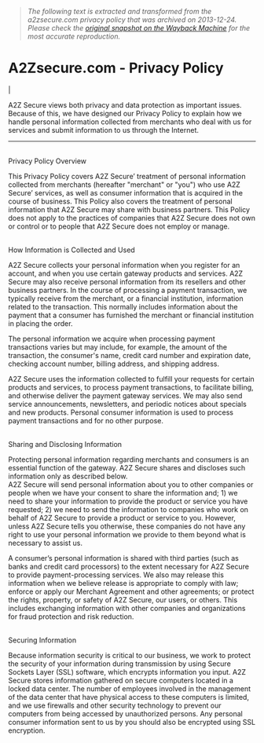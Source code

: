 > *The following text is extracted and transformed from the a2zsecure.com privacy policy that was archived on 2013-12-24. Please check the [original snapshot on the Wayback Machine](https://web.archive.org/web/20131224075056id_/http%3A//a2zsecure.com/privacy-policy.html) for the most accurate reproduction.*

# A2Zsecure.com - Privacy Policy

| 

A2Z Secure views both privacy and data protection as important issues. Because of this, we have designed our Privacy Policy to explain how we handle personal information collected from merchants who deal with us for services and submit information to us through the Internet.  
  
---  
   
Privacy Policy Overview  
  
This Privacy Policy covers A2Z Secure’ treatment of personal information collected from merchants (hereafter "merchant" or "you") who use A2Z Secure’ services, as well as consumer information that is acquired in the course of business. This Policy also covers the treatment of personal information that A2Z Secure may share with business partners. This Policy does not apply to the practices of companies that A2Z Secure does not own or control or to people that A2Z Secure does not employ or manage.  
  
   
How Information is Collected and Used  
  
A2Z Secure collects your personal information when you register for an account, and when you use certain gateway products and services. A2Z Secure may also receive personal information from its resellers and other business partners. In the course of processing a payment transaction, we typically receive from the merchant, or a financial institution, information related to the transaction. This normally includes information about the payment that a consumer has furnished the merchant or financial institution in placing the order. 

The personal information we acquire when processing payment transactions varies but may include, for example, the amount of the transaction, the consumer's name, credit card number and expiration date, checking account number, billing address, and shipping address.

A2Z Secure uses the information collected to fulfill your requests for certain products and services, to process payment transactions, to facilitate billing, and otherwise deliver the payment gateway services. We may also send service announcements, newsletters, and periodic notices about specials and new products. Personal consumer information is used to process payment transactions and for no other purpose.  
  
   
Sharing and Disclosing Information  
  
Protecting personal information regarding merchants and consumers is an essential function of the gateway. A2Z Secure shares and discloses such information only as described below.  
A2Z Secure will send personal information about you to other companies or people when we have your consent to share the information and; 1) we need to share your information to provide the product or service you have requested; 2) we need to send the information to companies who work on behalf of A2Z Secure to provide a product or service to you. However, unless A2Z Secure tells you otherwise, these companies do not have any right to use your personal information we provide to them beyond what is necessary to assist us. 

A consumer’s personal information is shared with third parties (such as banks and credit card processors) to the extent necessary for A2Z Secure to provide payment-processing services. We also may release this information when we believe release is appropriate to comply with law; enforce or apply our Merchant Agreement and other agreements; or protect the rights, property, or safety of A2Z Secure, our users, or others. This includes exchanging information with other companies and organizations for fraud protection and risk reduction.  
  
   
Securing Information  
  
Because information security is critical to our business, we work to protect the security of your information during transmission by using Secure Sockets Layer (SSL) software, which encrypts information you input. A2Z Secure stores information gathered on secure computers located in a locked data center. The number of employees involved in the management of the data center that have physical access to these computers is limited, and we use firewalls and other security technology to prevent our computers from being accessed by unauthorized persons. Any personal consumer information sent to us by you should also be encrypted using SSL encryption.  
  
 
